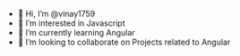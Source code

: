 - 👋 Hi, I’m @vinay1759
- 👀 I’m interested in Javascript
- 🌱 I’m currently learning Angular
- 💞️ I’m looking to collaborate on Projects related to Angular

<!---
vinay1759/vinay1759 is a ✨ special ✨ repository because its `README.md` (this file) appears on your GitHub profile.
You can click the Preview link to take a look at your changes.
--->
